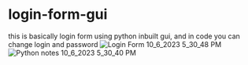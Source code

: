 # login-form-gui
this is basically login form using python inbuilt gui, and in code you can change login and password 
![Login Form 10_6_2023 5_30_48 PM](https://github.com/YadavTusharAmbika/login-form-gui/assets/88570217/d2ada34f-b07a-4ba8-9675-430e09bd5569)
![Python notes 10_6_2023 5_30_40 PM](https://github.com/YadavTusharAmbika/login-form-gui/assets/88570217/18e54523-5231-4512-ac84-5ee148553a1d)
